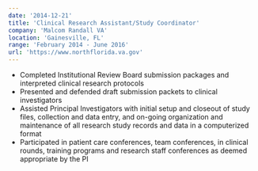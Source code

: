 ```yaml
---
date: '2014-12-21'
title: 'Clinical Research Assistant/Study Coordinator'
company: 'Malcom Randall VA'
location: 'Gainesville, FL'
range: 'February 2014 - June 2016'
url: 'https://www.northflorida.va.gov'
---
```


- Completed Institutional Review Board submission packages and interpreted clinical research protocols
- Presented and defended draft submission packets to clinical investigators
- Assisted Principal Investigators with initial setup and closeout of study files, collection and data entry, and on-going organization and maintenance of all research study records and data in a computerized format
- Participated in patient care conferences, team conferences, in clinical rounds, training programs and research staff conferences as deemed appropriate by the PI
